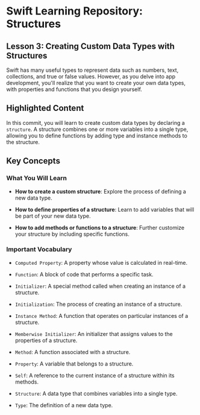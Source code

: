 # Swift Learning Repository: Structures

## Lesson 3: Creating Custom Data Types with Structures

Swift has many useful types to represent data such as numbers, text, collections, and true or false values. However, as you delve into app development, you'll realize that you want to create your own data types, with properties and functions that you design yourself.

## Highlighted Content

In this commit, you will learn to create custom data types by declaring a `structure`. A structure combines one or more variables into a single type, allowing you to define functions by adding type and instance methods to the structure.

## Key Concepts

### What You Will Learn

- **How to create a custom structure**: Explore the process of defining a new data type.

- **How to define properties of a structure**: Learn to add variables that will be part of your new data type.

- **How to add methods or functions to a structure**: Further customize your structure by including specific functions.

### Important Vocabulary

- `Computed Property`: A property whose value is calculated in real-time.

- `Function`: A block of code that performs a specific task.

- `Initializer`: A special method called when creating an instance of a structure.

- `Initialization`: The process of creating an instance of a structure.

- `Instance Method`: A function that operates on particular instances of a structure.

- `Memberwise Initializer`: An initializer that assigns values to the properties of a structure.

- `Method`: A function associated with a structure.

- `Property`: A variable that belongs to a structure.

- `Self`: A reference to the current instance of a structure within its methods.

- `Structure`: A data type that combines variables into a single type.

- `Type`: The definition of a new data type.

